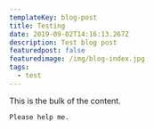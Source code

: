 ```yaml
---
templateKey: blog-post
title: Testing
date: 2019-09-02T14:16:13.267Z
description: Test blog post
featuredpost: false
featuredimage: /img/blog-index.jpg
tags:
  - test
---
```

This is the bulk of the content.



```
Please help me.
```
